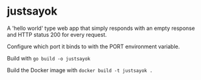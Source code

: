 # justsayok

A 'hello world' type web app that simply responds with an empty response
and HTTP status 200 for every request.

Configure which port it binds to with the PORT environment variable.

Build with `go build -o justsayok`

Build the Docker image with `docker build -t justsayok .`
